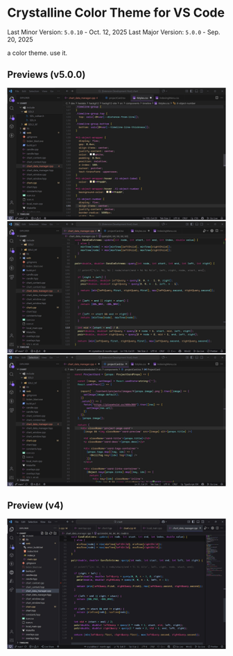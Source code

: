 # Crystalline Color Theme for VS Code
Last Minor Version: `5.0.10` - Oct. 12, 2025
Last Major Version: `5.0.0` - Sep. 20, 2025

a color theme. use it.

## Previews (v5.0.0)
![Crystalline Theme v5 Preview 1](./preview_v5_1.jpg)
![Crystalline Theme v5 Preview 2](./preview_v5_2.jpg)
![Crystalline Theme v5 Preview 3](./preview_v5_3.jpg)

## Preview (v4)
![Crystalline Theme v4 Preview](./preview_v4.jpg)
